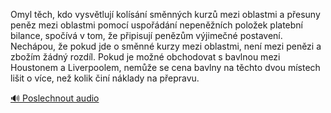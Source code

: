 
Omyl těch, kdo vysvětlují kolísání směnných kurzů mezi oblastmi a přesuny peněz mezi oblastmi pomocí uspořádání nepeněžních položek platební bilance, spočívá v tom, že připisují penězům výjimečné postavení. Nechápou, že pokud jde o směnné kurzy mezi oblastmi, není mezi penězi a zbožím žádný rozdíl. Pokud je možné obchodovat s bavlnou mezi Houstonem a Liverpoolem, nemůže se cena bavlny na těchto dvou místech lišit o více, než kolik činí náklady na přepravu.

[🔊 Poslechnout audio](/data/7-paragraphs/audio/chapter_83/para_008-Omyl-tch-kdo-vysvtluj-kolsn-smnnch-kurz.mp3)
